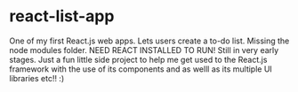 # react-list-app
One of my first React.js web apps. Lets users create a to-do list.
Missing the node modules folder. NEED REACT INSTALLED TO RUN!
Still in very early stages. Just a fun little side project to help me get used to the React.js framework with the use of its components and as welll as its multiple UI libraries etc!! :)
